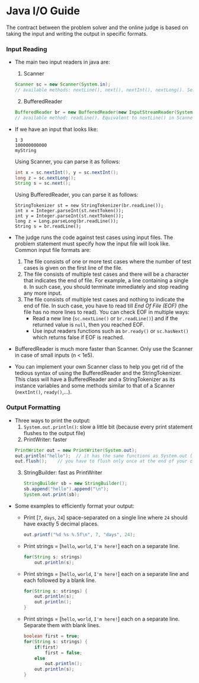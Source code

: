 # Java I/O Guide

The contract between the problem solver and the online judge is based on taking the input and writing the output in specific formats.

### Input Reading

- The main two input readers in java are:
  1. Scanner
    ```java
    Scanner sc = new Scanner(System.in);
    // available methods: nextLine(), next(), nextInt(), nextLong(). See java docs for what they return.
    ```
  2. BufferedReader
    ```java
    BufferedReader br = new BufferedReader(new InputStreamReader(System.in));
    // available method: readLine(). Equivalent to nextLine() in Scanner.
    ```
- If we have an input that looks like:
  ```
  1 3
  100000000000
  myString
  ```
  Using Scanner, you can parse it as follows:
  ```java
  int x = sc.nextInt(), y = sc.nextInt();
  long z = sc.nextLong();
  String s = sc.next();
  ```

  Using BufferedReader, you can parse it as follows:
  ```
  StringTokenizer st = new StringTokenizer(br.readLine());
  int x = Integer.parseInt(st.nextToken());
  int y = Integer.parseInt(st.nextToken());
  long z = Long.parseLong(br.readLine());
  String s = br.readLine();
  ```

- The judge runs the code against test cases using input files. The problem statement must specify how the input file will look like. Common input file formats are:
  1. The file consists of one or more test cases where the number of test cases is given on the first line of the file.
  2. The file consists of multiple test cases and there will be a character that indicates the end of file. For example, a line containing a single `0`. In such case, you should terminate immediately and stop reading any more input.
  3. The file consists of multiple test cases and nothing to indicate the end of file. In such case, you have to read till *End Of File (EOF)* (the file has no more lines to read). You can check EOF in multiple ways:
      - Read a new line (`sc.nextLine()` or `br.readLine()`) and if the returned value is `null`, then you reached EOF.
      - Use input readers functions such as `br.ready()` or `sc.hasNext()` which returns false if EOF is reached.

- BufferedReader is much more faster than Scanner. Only use the Scanner in case of small inputs (n < 1e5).
- You can implement your own Scanner class to help you get rid of the tedious syntax of using the BufferedReader and the StringTokenizer. This class will have a BufferedReader and a StringTokenizer as its instance variables and some methods similar to that of a Scanner (`nextInt()`, `ready()`,...).

### Output Formatting
- Three ways to print the output:
  1. `System.out.println()`: slow a little bit (because every print statement flushes to the output file)
  2. PrintWriter: faster
    ```java
    PrintWriter out = new PrintWriter(System.out);
    out.println("hello");  // it has the same functions as System.out (print(), println(), printf())
    out.flush();    // you have to flush only once at the end of your code. Did you get why it is faster ;) ?
    ```
  3. StringBuilder: fast as PrintWriter
      ```java
      StringBuilder sb = new StringBuilder();
      sb.append("hello").append("\n");
      System.out.print(sb);
      ```
- Some examples to efficiently format your output:
    - Print [`7`, `days`, `24`] space-separated on a single line where `24` should have exactly 5 decimal places. 
        ```java
        out.printf("%d %s %.5f\n", 7, "days", 24);
        ```
    - Print strings = [`hello`, `world`, `I'm here!`] each on a separate line.
        ```java
        for(String s: strings)
            out.println(s);
        ```
    - Print strings = [`hello`, `world`, `I'm here!`] each on a separate line and each followed by a blank line.
        ```java
        for(String s: strings) {
            out.println(s);
            out.println();
        }
        ```

    - Print strings = [`hello`, `world`, `I'm here!`] each on a separate line. Separate them with blank lines.
        ```java
        boolean first = true;
        for(String s: strings) {
            if(first)
                first = false;
            else
                out.println();
            out.println(s);
        }
        ```

